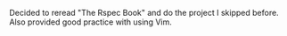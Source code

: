 Decided to reread "The Rspec Book" and do the project I skipped before. Also provided good practice with using Vim.
